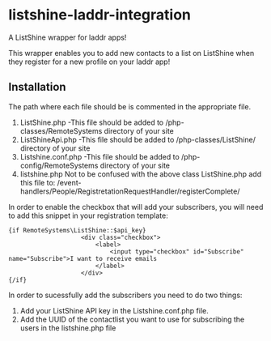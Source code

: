 # listshine-laddr-integration
A ListShine wrapper for laddr apps!

This wrapper enables you to add new contacts to a list on ListShine when they register for a new profile on your laddr app!
## Installation 
The path where each file should be is commented in the appropriate file.
  1. ListShine.php
    -This file should be added to /php-classes/RemoteSystems directory of your site
  2. ListShineApi.php
    -This file should be added to /php-classes/ListShine/ directory of your site
  3. Listshine.conf.php
    -This file should be added to /php-config/RemoteSystems directory of your site
  4. listshine.php
    Not to be confused with the above class ListShine.php add this file to:
    /event-handlers/People/RegistretationRequestHandler/registerComplete/ 


In order to enable the checkbox that will add your subscribers, you will need to add this snippet in your registration template:
```
{if RemoteSystems\ListShine::$api_key}
                    <div class="checkbox">
                        <label>
                            <input type="checkbox" id="Subscribe" name="Subscribe">I want to receive emails
                        </label>        
                    </div>
{/if}
```

In order to sucessfully add the subscribers you need to do two things:
  1. Add your ListShine API key in the Listshine.conf.php file.
  2. Add the UUID of the contactlist you want to use for subscribing the users in the listshine.php file
